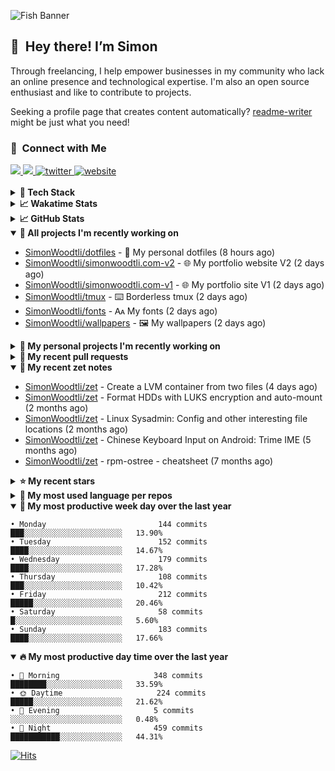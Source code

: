 ![Fish Banner](assets/fish.webp)

## 👋 &nbsp;Hey there! I’m Simon

Through freelancing, I help empower businesses in my community who lack
an online presence and technological expertise. I'm also an open source
enthusiast and like to contribute to projects.

Seeking a profile page that creates content automatically?
[readme-writer] might be just what you need!

### 🤝 &nbsp;Connect with Me

<div align="left">
<a href="https://linkedin.com/in/simonwoodtli" target="_blank">
<img src="https://img.shields.io/badge/linkedin-1E77B5?style=for-the-badge&logo=linkedin&logoColor=white alt=linkedin" />
</a>
<a href="https://github.com/simonwoodtli" target="_blank">
<img src="https://img.shields.io/badge/github-24292E?style=for-the-badge&logo=github&logoColor=white alt=github" />
</a>
<a href="https://twitter.com/simonwoodtlidev" target="_blank">
<img src="https://img.shields.io/badge/twitter-26a7de?style=for-the-badge&logo=twitter&logoColor=white" alt="twitter"/>
</a>
<a href="https://simonwoodtli.com" target="_blank">
<img src="https://img.shields.io/badge/website-E2925F?style=for-the-badge&logo=google-chrome&logoColor=white" alt="website"/>
</a>
</div>
<br/>


<details>
  <summary><b>🧰 Tech Stack</b></summary>
  <div align="center">
  <a href="https://skillicons.dev" target="_blank">
  <img src="https://skillicons.dev/icons?i=js,html,css,bash,python,go,postgresql,docker,vim,linux" alt="JavaScript, HTML, CSS, Bash, Python, Go, PostgreSQL, Docker, Vim,
  Linux">
  </a>
  </div>
</details>

<details>
  <summary><b>📈 Wakatime Stats</b></summary>
  <p align="center"><a href="https://wakatime.com/@SimonWoodtli">
  <img align="center" width="400" height="300" src="https://wakatime.com/share/@SimonWoodtli/7761bcef-e104-47d9-912a-dfd6bf08868b.svg" />
  </a>
  <a href="https://wakatime.com/@SimonWoodtli">
  <img align="center" width="400" height="300" src="https://wakatime.com/share/@SimonWoodtli/341953df-6a40-47b7-8220-ace4eabe0a17.svg" />
  </a></p>

  <h4><b>💬 I've been working with the following languages over the last 7 days</b></h4>

```
• Bash                           11 hrs 5 mins                  ████████░░░░░░░░░░░░░░░░░   32.8%
• Markdown                       6 hrs 43 mins                  █████░░░░░░░░░░░░░░░░░░░░   19.9%
• sh                             5 hrs 3 mins                   ████░░░░░░░░░░░░░░░░░░░░░   14.99%
• YAML                           2 hrs 43 mins                  ██░░░░░░░░░░░░░░░░░░░░░░░   8.05%
• Config                         1 hr 45 mins                   █░░░░░░░░░░░░░░░░░░░░░░░░   5.21%
• Vim Script                     1 hr 32 mins                   █░░░░░░░░░░░░░░░░░░░░░░░░   4.57%
• conf                           1 hr 5 mins                    █░░░░░░░░░░░░░░░░░░░░░░░░   3.21%
• tmux                           51 mins                        █░░░░░░░░░░░░░░░░░░░░░░░░   2.53%
• Other                          40 mins                        ░░░░░░░░░░░░░░░░░░░░░░░░░   1.97%
• mailcap                        38 mins                        ░░░░░░░░░░░░░░░░░░░░░░░░░   1.9%
• RPMSpec                        33 mins                        ░░░░░░░░░░░░░░░░░░░░░░░░░   1.66%
• Dockerfile                     19 mins                        ░░░░░░░░░░░░░░░░░░░░░░░░░   0.94%
• desktop                        14 mins                        ░░░░░░░░░░░░░░░░░░░░░░░░░   0.71%
• JSON                           9 mins                         ░░░░░░░░░░░░░░░░░░░░░░░░░   0.49%
• TOML                           9 mins                         ░░░░░░░░░░░░░░░░░░░░░░░░░   0.46%
• readline                       5 mins                         ░░░░░░░░░░░░░░░░░░░░░░░░░   0.28%
• pdf                            4 mins                         ░░░░░░░░░░░░░░░░░░░░░░░░░   0.23%
• Text                           1 min                          ░░░░░░░░░░░░░░░░░░░░░░░░░   0.08%
• Makefile                       0 secs                         ░░░░░░░░░░░░░░░░░░░░░░░░░   0.01%
```

  <h4>👷 I've been working on the following projects over the last 7 days</h4>

```
• dotfiles                       17 hrs 50 mins                 █████████████░░░░░░░░░░░░   52.79%
• Unknown Project                5 hrs 11 mins                  ████░░░░░░░░░░░░░░░░░░░░░   15.37%
• zet                            3 hrs 9 mins                   ██░░░░░░░░░░░░░░░░░░░░░░░   9.37%
• cloud-os                       3 hrs 4 mins                   ██░░░░░░░░░░░░░░░░░░░░░░░   9.11%
• workspace-alpine               2 hrs 40 mins                  ██░░░░░░░░░░░░░░░░░░░░░░░   7.93%
• Private                        1 hr 8 mins                    █░░░░░░░░░░░░░░░░░░░░░░░░   3.37%
• simonwoodtli.com               25 mins                        ░░░░░░░░░░░░░░░░░░░░░░░░░   1.25%
• tmux                           3 mins                         ░░░░░░░░░░░░░░░░░░░░░░░░░   0.16%
• fsmark                         3 mins                         ░░░░░░░░░░░░░░░░░░░░░░░░░   0.16%
• wallpapers                     2 mins                         ░░░░░░░░░░░░░░░░░░░░░░░░░   0.14%
• netdiscover                    2 mins                         ░░░░░░░░░░░░░░░░░░░░░░░░░   0.13%
• neo                            2 mins                         ░░░░░░░░░░░░░░░░░░░░░░░░░   0.12%
• fonts                          1 min                          ░░░░░░░░░░░░░░░░░░░░░░░░░   0.07%
• rdrview                        0 secs                         ░░░░░░░░░░░░░░░░░░░░░░░░░   0.03%
```

  <h4><b>🛠️ I've been working with the following editors over the last 7 days</b></h4>

```
• Vim                            33 hrs 47 mins                 █████████████████████████   100%
```

  <h4><b>💻 I've been working with the following operating systems over the last 7 days</b></h4>

```
• Linux                          33 hrs 47 mins                 █████████████████████████   100%
```

</details>

<details>
  <summary><b>📈 GitHub Stats</b></summary>
  <div align="center">
  <a href="https://github.com/anuraghazra/github-readme-stats"> 
  <img src="https://github-readme-stats.vercel.app/api?username=simonwoodtli&theme=onedark&show_icons=true&hide_rank=true&custom_title=Stats&count_private=true&hide_border=true&hide=issues&line_height=24&bg_color=0d1117" alt="Github Stats">
  <img src="https://github-readme-stats.vercel.app/api/top-langs/?username=simonwoodtli&layout=compact&theme=onedark&count_private=true&hide_border=true&bg_color=0d1117" alt="Top Langs">
  </a>
  </div>
</details>

<details open="">
  <summary><b>👷 All projects I'm recently working on</b></summary>

* [SimonWoodtli/dotfiles](https://github.com/SimonWoodtli/dotfiles) - 🏡 My personal dotfiles (8 hours ago)
* [SimonWoodtli/simonwoodtli.com-v2](https://github.com/SimonWoodtli/simonwoodtli.com-v2) - 🌐 My portfolio website V2 (2 days ago)
* [SimonWoodtli/simonwoodtli.com-v1](https://github.com/SimonWoodtli/simonwoodtli.com-v1) - 🌐 My portfolio site V1 (2 days ago)
* [SimonWoodtli/tmux](https://github.com/SimonWoodtli/tmux) - ⌨️ Borderless tmux (2 days ago)
* [SimonWoodtli/fonts](https://github.com/SimonWoodtli/fonts) - 🗛 My fonts (2 days ago)
* [SimonWoodtli/wallpapers](https://github.com/SimonWoodtli/wallpapers) - 🖼️  My wallpapers (2 days ago)

</details>
<details>
  <summary><b>🌱 My personal projects I'm recently working on</b></summary>

* [SimonWoodtli/dotfiles](https://github.com/SimonWoodtli/dotfiles) - 🏡 My personal dotfiles (8 hours ago)
* [SimonWoodtli/simonwoodtli.com-v2](https://github.com/SimonWoodtli/simonwoodtli.com-v2) - 🌐 My portfolio website V2 (2 days ago)
* [SimonWoodtli/simonwoodtli.com-v1](https://github.com/SimonWoodtli/simonwoodtli.com-v1) - 🌐 My portfolio site V1 (2 days ago)
* [SimonWoodtli/tmux](https://github.com/SimonWoodtli/tmux) - ⌨️ Borderless tmux (2 days ago)
* [SimonWoodtli/fonts](https://github.com/SimonWoodtli/fonts) - 🗛 My fonts (2 days ago)
* [SimonWoodtli/wallpapers](https://github.com/SimonWoodtli/wallpapers) - 🖼️  My wallpapers (2 days ago)

</details>
<details>
  <summary><b>🔨 My recent pull requests</b></summary>

* [feat: add wireguard-generate-keys script](https://github.com/SimonWoodtli/dotfiles-old/pull/14) on [SimonWoodtli/dotfiles-old](https://github.com/SimonWoodtli/dotfiles-old) (13 months ago)
* [feat: add video-to-gif script](https://github.com/SimonWoodtli/dotfiles-old/pull/13) on [SimonWoodtli/dotfiles-old](https://github.com/SimonWoodtli/dotfiles-old) (14 months ago)
* [feat: add spoof-mac-linux script](https://github.com/SimonWoodtli/dotfiles-old/pull/12) on [SimonWoodtli/dotfiles-old](https://github.com/SimonWoodtli/dotfiles-old) (14 months ago)
* [feat: add sp-tmux script](https://github.com/SimonWoodtli/dotfiles-old/pull/11) on [SimonWoodtli/dotfiles-old](https://github.com/SimonWoodtli/dotfiles-old) (14 months ago)
* [feat: add sp script](https://github.com/SimonWoodtli/dotfiles-old/pull/10) on [SimonWoodtli/dotfiles-old](https://github.com/SimonWoodtli/dotfiles-old) (14 months ago)

</details>
<details open="">
  <summary><b>📝 My recent zet notes</b></summary>

* [SimonWoodtli/zet](https://github.com/SimonWoodtli/zet/tree/81ce0dbe96be0a5c57d5913a00baaa9e57ad0512/20231101173245) - Create a LVM container from two files (4 days ago)
* [SimonWoodtli/zet](https://github.com/SimonWoodtli/zet/tree/5c90053d8e9e429e7f6f68f557c97d080eaeb3b2/20230908235916) - Format HDDs with LUKS encryption and auto-mount (2 months ago)
* [SimonWoodtli/zet](https://github.com/SimonWoodtli/zet/tree/f4e6f009cb8f8ff44e9646977125d87dd8f845f9/20230908235236) - Linux Sysadmin: Config and other interesting file locations (2 months ago)
* [SimonWoodtli/zet](https://github.com/SimonWoodtli/zet/tree/d442487a83af583abd23719912a1c1f7496cff33/20230620172505) - Chinese Keyboard Input on Android: Trime IME (5 months ago)
* [SimonWoodtli/zet](https://github.com/SimonWoodtli/zet/tree/3d9625f8bc632c595fa8b28b6f6f09026dd9eec2/20230418171555) - rpm-ostree - cheatsheet (7 months ago)

</details>
<details>
  <summary><b>⭐ My recent stars</b></summary>

* [gohugoio/hugo](https://github.com/gohugoio/hugo) - The world’s fastest framework for building websites. (10 hours ago)
* [dbrgn/tealdeer](https://github.com/dbrgn/tealdeer) - A very fast implementation of tldr in Rust. (4 days ago)
* [derf/feh](https://github.com/derf/feh) - a fast and light image viewer (1 week ago)
* [Alex313031/thorium](https://github.com/Alex313031/thorium) - Chromium fork named after radioactive element No. 90. Windows and MacOS/Raspi/Android/Special builds are in different repositories, links are towards the top of the README.md. (1 week ago)
* [asdf-vm/asdf](https://github.com/asdf-vm/asdf) - Extendable version manager with support for Ruby, Node.js, Elixir, Erlang & more (1 week ago)

</details>
<details>
  <summary><b>💬 My most used language per repos</b></summary>

```
• Shell                          15 repos                       ██████████████████░░░░░░░   71.43%
• JavaScript                     1 repo                         █░░░░░░░░░░░░░░░░░░░░░░░░   4.76%
• CSS                            3 repos                        ████░░░░░░░░░░░░░░░░░░░░░   14.29%
• Nix                            1 repo                         █░░░░░░░░░░░░░░░░░░░░░░░░   4.76%
• HTML                           1 repo                         █░░░░░░░░░░░░░░░░░░░░░░░░   4.76%
```

</details>
<details open="">
  <summary><b>📆 My most productive week day over the last year</b></summary>

```
• Monday                         144 commits                    ███░░░░░░░░░░░░░░░░░░░░░░   13.90%
• Tuesday                        152 commits                    ████░░░░░░░░░░░░░░░░░░░░░   14.67%
• Wednesday                      179 commits                    ████░░░░░░░░░░░░░░░░░░░░░   17.28%
• Thursday                       108 commits                    ███░░░░░░░░░░░░░░░░░░░░░░   10.42%
• Friday                         212 commits                    █████░░░░░░░░░░░░░░░░░░░░   20.46%
• Saturday                       58 commits                     █░░░░░░░░░░░░░░░░░░░░░░░░   5.60%
• Sunday                         183 commits                    ████░░░░░░░░░░░░░░░░░░░░░   17.66%
```

</details>
<details open="">
  <summary><b>🔥 My most productive day time over the last year</b></summary>

```
• 🌅 Morning                     348 commits                    ████████░░░░░░░░░░░░░░░░░   33.59%
• 🌞 Daytime                     224 commits                    █████░░░░░░░░░░░░░░░░░░░░   21.62%
• 🌇 Evening                     5 commits                      ░░░░░░░░░░░░░░░░░░░░░░░░░   0.48%
• 🌃 Night                       459 commits                    ███████████░░░░░░░░░░░░░░   44.31%
```

</details>

[![Hits](https://hits.seeyoufarm.com/api/count/incr/badge.svg?url=https%3A%2F%2Fgithub.com%2Fsimonwoodtli&count_bg=%23689D6A&title_bg=%23282828&icon=&icon_color=%23E7E7E7&title=views+%28today+%2F+total%29&edge_flat=false)](https://hits.seeyoufarm.com)

[readme-writer]: <https://github.com/SimonWoodtli/readme-writer>
